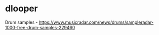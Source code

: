 # dlooper

Drum samples - https://www.musicradar.com/news/drums/sampleradar-1000-free-drum-samples-229460